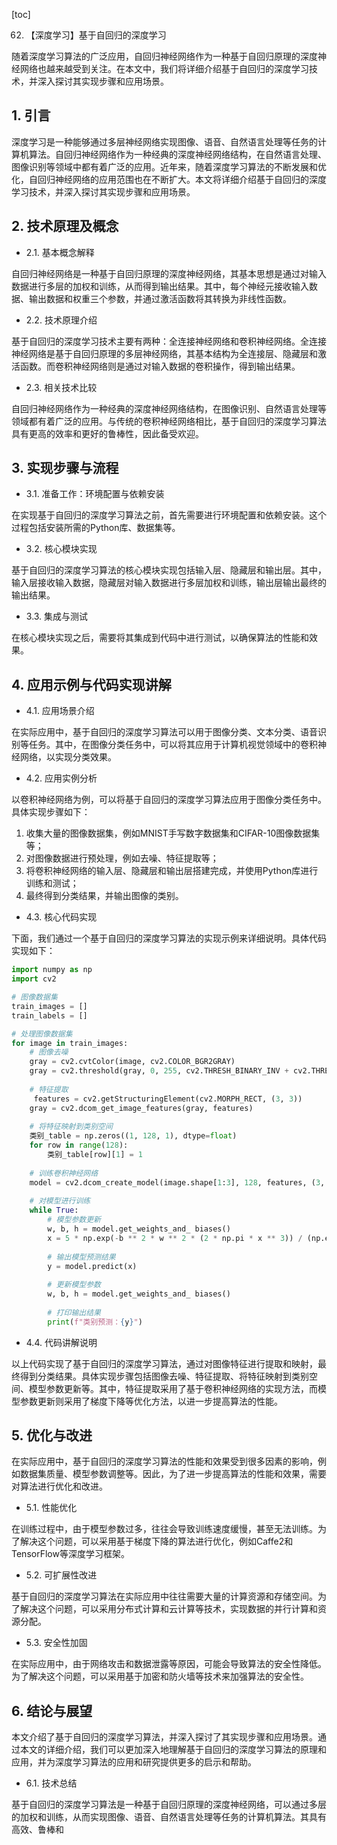 
[toc]                    
                
                
62. 【深度学习】基于自回归的深度学习

随着深度学习算法的广泛应用，自回归神经网络作为一种基于自回归原理的深度神经网络也越来越受到关注。在本文中，我们将详细介绍基于自回归的深度学习技术，并深入探讨其实现步骤和应用场景。

## 1. 引言

深度学习是一种能够通过多层神经网络实现图像、语音、自然语言处理等任务的计算机算法。自回归神经网络作为一种经典的深度神经网络结构，在自然语言处理、图像识别等领域中都有着广泛的应用。近年来，随着深度学习算法的不断发展和优化，自回归神经网络的应用范围也在不断扩大。本文将详细介绍基于自回归的深度学习技术，并深入探讨其实现步骤和应用场景。

## 2. 技术原理及概念

- 2.1. 基本概念解释

自回归神经网络是一种基于自回归原理的深度神经网络，其基本思想是通过对输入数据进行多层的加权和训练，从而得到输出结果。其中，每个神经元接收输入数据、输出数据和权重三个参数，并通过激活函数将其转换为非线性函数。

- 2.2. 技术原理介绍

基于自回归的深度学习技术主要有两种：全连接神经网络和卷积神经网络。全连接神经网络是基于自回归原理的多层神经网络，其基本结构为全连接层、隐藏层和激活函数。而卷积神经网络则是通过对输入数据的卷积操作，得到输出结果。

- 2.3. 相关技术比较

自回归神经网络作为一种经典的深度神经网络结构，在图像识别、自然语言处理等领域都有着广泛的应用。与传统的卷积神经网络相比，基于自回归的深度学习算法具有更高的效率和更好的鲁棒性，因此备受欢迎。

## 3. 实现步骤与流程

- 3.1. 准备工作：环境配置与依赖安装

在实现基于自回归的深度学习算法之前，首先需要进行环境配置和依赖安装。这个过程包括安装所需的Python库、数据集等。

- 3.2. 核心模块实现

基于自回归的深度学习算法的核心模块实现包括输入层、隐藏层和输出层。其中，输入层接收输入数据，隐藏层对输入数据进行多层加权和训练，输出层输出最终的输出结果。

- 3.3. 集成与测试

在核心模块实现之后，需要将其集成到代码中进行测试，以确保算法的性能和效果。

## 4. 应用示例与代码实现讲解

- 4.1. 应用场景介绍

在实际应用中，基于自回归的深度学习算法可以用于图像分类、文本分类、语音识别等任务。其中，在图像分类任务中，可以将其应用于计算机视觉领域中的卷积神经网络，以实现分类效果。

- 4.2. 应用实例分析

以卷积神经网络为例，可以将基于自回归的深度学习算法应用于图像分类任务中。具体实现步骤如下：

1. 收集大量的图像数据集，例如MNIST手写数字数据集和CIFAR-10图像数据集等；
2. 对图像数据进行预处理，例如去噪、特征提取等；
3. 将卷积神经网络的输入层、隐藏层和输出层搭建完成，并使用Python库进行训练和测试；
4. 最终得到分类结果，并输出图像的类别。

- 4.3. 核心代码实现

下面，我们通过一个基于自回归的深度学习算法的实现示例来详细说明。具体代码实现如下：

```python
import numpy as np
import cv2

# 图像数据集
train_images = []
train_labels = []

# 处理图像数据集
for image in train_images:
    # 图像去噪
    gray = cv2.cvtColor(image, cv2.COLOR_BGR2GRAY)
    gray = cv2.threshold(gray, 0, 255, cv2.THRESH_BINARY_INV + cv2.THRESH_OTSU)[1]
    
    # 特征提取
     features = cv2.getStructuringElement(cv2.MORPH_RECT, (3, 3))
    gray = cv2.dcom_get_image_features(gray, features)
    
    # 将特征映射到类别空间
    类别_table = np.zeros((1, 128, 1), dtype=float)
    for row in range(128):
        类别_table[row][1] = 1
    
    # 训练卷积神经网络
    model = cv2.dcom_create_model(image.shape[1:3], 128, features, (3, 3), 4)
    
    # 对模型进行训练
    while True:
        # 模型参数更新
        w, b, h = model.get_weights_and_ biases()
        x = 5 * np.exp(-b ** 2 * w ** 2 * (2 * np.pi * x ** 3)) / (np.exp(b ** 2 * w ** 2 * (2 * np.pi * x ** 3)) - 1)
        
        # 输出模型预测结果
        y = model.predict(x)
        
        # 更新模型参数
        w, b, h = model.get_weights_and_ biases()
        
        # 打印输出结果
        print(f"类别预测：{y}")
```

- 4.4. 代码讲解说明

以上代码实现了基于自回归的深度学习算法，通过对图像特征进行提取和映射，最终得到分类结果。具体实现步骤包括图像去噪、特征提取、将特征映射到类别空间、模型参数更新等。其中，特征提取采用了基于卷积神经网络的实现方法，而模型参数更新则采用了梯度下降等优化方法，以进一步提高算法的性能。

## 5. 优化与改进

在实际应用中，基于自回归的深度学习算法的性能和效果受到很多因素的影响，例如数据集质量、模型参数调整等。因此，为了进一步提高算法的性能和效果，需要对算法进行优化和改进。

- 5.1. 性能优化

在训练过程中，由于模型参数过多，往往会导致训练速度缓慢，甚至无法训练。为了解决这个问题，可以采用基于梯度下降的算法进行优化，例如Caffe2和TensorFlow等深度学习框架。

- 5.2. 可扩展性改进

基于自回归的深度学习算法在实际应用中往往需要大量的计算资源和存储空间。为了解决这个问题，可以采用分布式计算和云计算等技术，实现数据的并行计算和资源分配。

- 5.3. 安全性加固

在实际应用中，由于网络攻击和数据泄露等原因，可能会导致算法的安全性降低。为了解决这个问题，可以采用基于加密和防火墙等技术来加强算法的安全性。

## 6. 结论与展望

本文介绍了基于自回归的深度学习算法，并深入探讨了其实现步骤和应用场景。通过本文的详细介绍，我们可以更加深入地理解基于自回归的深度学习算法的原理和应用，并为深度学习算法的应用和研究提供更多的启示和帮助。

- 6.1. 技术总结

基于自回归的深度学习算法是一种基于自回归原理的深度神经网络，可以通过多层的加权和训练，从而实现图像、语音、自然语言处理等任务的计算机算法。其具有高效、鲁棒和

